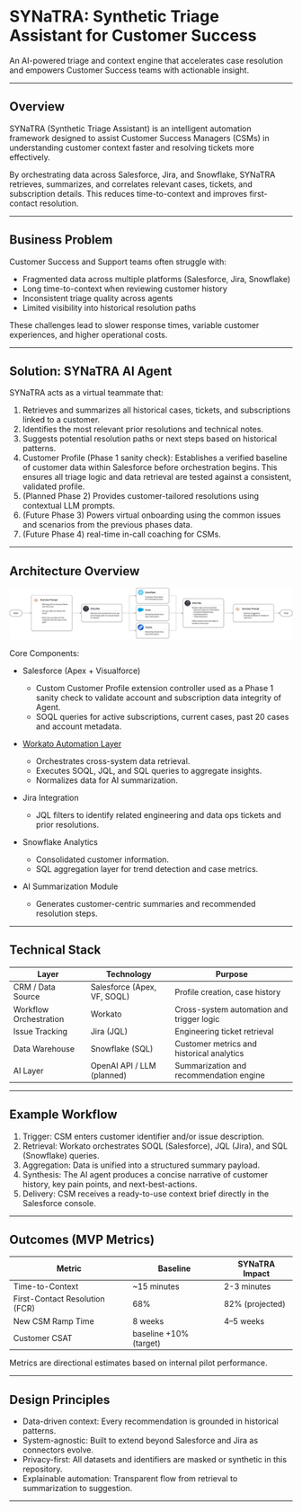 # SYNaTRA: Synthetic Triage Assistant for Customer Success

An AI-powered triage and context engine that accelerates case resolution and empowers Customer Success teams with actionable insight.

---

## Overview

SYNaTRA (Synthetic Triage Assistant) is an intelligent automation framework designed to assist Customer Success Managers (CSMs) in understanding customer context faster and resolving tickets more effectively.

By orchestrating data across Salesforce, Jira, and Snowflake, SYNaTRA retrieves, summarizes, and correlates relevant cases, tickets, and subscription details. This reduces time-to-context and improves first-contact resolution.

---

## Business Problem

Customer Success and Support teams often struggle with:
- Fragmented data across multiple platforms (Salesforce, Jira, Snowflake)
- Long time-to-context when reviewing customer history
- Inconsistent triage quality across agents
- Limited visibility into historical resolution paths

These challenges lead to slower response times, variable customer experiences, and higher operational costs.

---

## Solution: SYNaTRA AI Agent

SYNaTRA acts as a virtual teammate that:

1. Retrieves and summarizes all historical cases, tickets, and subscriptions linked to a customer.
2. Identifies the most relevant prior resolutions and technical notes.
3. Suggests potential resolution paths or next steps based on historical patterns.
4. Customer Profile (Phase 1 sanity check): Establishes a verified baseline of customer data within Salesforce before orchestration begins. This ensures all triage logic and data retrieval are tested against a consistent, validated profile.
5. (Planned Phase 2) Provides customer-tailored resolutions using contextual LLM prompts.
6. (Future Phase 3) Powers virtual onboarding using the common issues and scenarios from the previous phases data.
7. (Future Phase 4) real-time in-call coaching for CSMs.

---

## Architecture Overview

![SYNaTRA Architecture](./diagrams/syntra-architecture.svg)

Core Components:
- Salesforce (Apex + Visualforce)
  - Custom Customer Profile extension controller used as a Phase 1 sanity check to validate account and subscription data integrity of Agent.
  - SOQL queries for active subscriptions, current cases, past 20 cases and account metadata.

- [Workato Automation Layer](/workato/WorkatoWorkFlowOverview.md)
  - Orchestrates cross-system data retrieval.
  - Executes SOQL, JQL, and SQL queries to aggregate insights.
  - Normalizes data for AI summarization.

- Jira Integration
  - JQL filters to identify related engineering and data ops tickets and prior resolutions.

- Snowflake Analytics
  - Consolidated customer information. 
  - SQL aggregation layer for trend detection and case metrics.

- AI Summarization Module
  - Generates customer-centric summaries and recommended resolution steps.

---

## Technical Stack

| Layer | Technology | Purpose |
|-------|-------------|----------|
| CRM / Data Source | Salesforce (Apex, VF, SOQL) | Profile creation, case history |
| Workflow Orchestration | Workato | Cross-system automation and trigger logic |
| Issue Tracking | Jira (JQL) | Engineering ticket retrieval |
| Data Warehouse | Snowflake (SQL) | Customer metrics and historical analytics |
| AI Layer | OpenAI API / LLM (planned) | Summarization and recommendation engine |

---

## Example Workflow

1. Trigger: CSM enters customer identifier and/or issue description.
2. Retrieval: Workato orchestrates SOQL (Salesforce), JQL (Jira), and SQL (Snowflake) queries.
3. Aggregation: Data is unified into a structured summary payload.
4. Synthesis: The AI agent produces a concise narrative of customer history, key pain points, and next-best-actions.
5. Delivery: CSM receives a ready-to-use context brief directly in the Salesforce console.

---

## Outcomes (MVP Metrics)

| Metric | Baseline | SYNaTRA Impact |
|--------|-----------|----------------|
| Time-to-Context | ~15 minutes | 2-3 minutes |
| First-Contact Resolution (FCR) | 68% | 82% (projected) |
| New CSM Ramp Time | 8 weeks | 4–5 weeks |
| Customer CSAT | baseline +10% (target) |  |

Metrics are directional estimates based on internal pilot performance.

---

## Design Principles

- Data-driven context: Every recommendation is grounded in historical patterns.  
- System-agnostic: Built to extend beyond Salesforce and Jira as connectors evolve.  
- Privacy-first: All datasets and identifiers are masked or synthetic in this repository.  
- Explainable automation: Transparent flow from retrieval to summarization to suggestion.  

---

